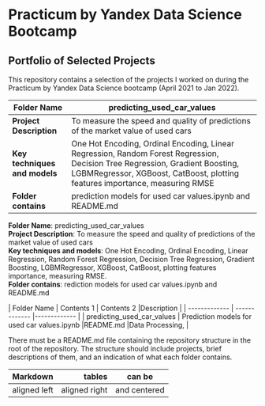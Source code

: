 # Practicum by Yandex Data Science Bootcamp
## Portfolio of Selected Projects
This repository contains a selection of the projects I worked on during the Practicum by Yandex Data Science bootcamp (April 2021 to Jan 2022).

|**Folder Name** |predicting_used_car_values|
| ------------- | ------------- |
|**Project Description**| To measure the speed and quality of predictions of the market value of used cars|
|**Key techniques and models**| One Hot Encoding, Ordinal Encoding, Linear Regression, Random Forest Regression, Decision Tree Regression, Gradient Boosting, LGBMRegressor, XGBoost, CatBoost, plotting features importance, measuring RMSE|
|**Folder contains**| prediction models for used car values.ipynb and README.md|


**Folder Name**: predicting_used_car_values\
**Project Description**: To measure the speed and quality of predictions of the market value of used cars\
**Key techniques and models**: One Hot Encoding, Ordinal Encoding, Linear Regression, Random Forest Regression, Decision Tree Regression, Gradient Boosting, LGBMRegressor, XGBoost, CatBoost, plotting features importance, measuring RMSE.\
**Folder contains**: rediction models for used car values.ipynb and README.md


| Folder Name  | Contents 1 | Contents 2 |Description |
| ------------- | ------------- |------------- |
| predicting_used_car_values  | Prediction models for used car values.ipynb  |README.md  |Data Processing,   |


There must be a README.md file containing the repository structure in the root of the repository. 
The structure should include projects, brief descriptions of them, and an indication of what each folder contains.

| Markdown              | tables                 | can be                      |
| :-------------------- | ---------------------: |:---------------------------:|
|     aligned left      |     aligned right      |      and centered           |



